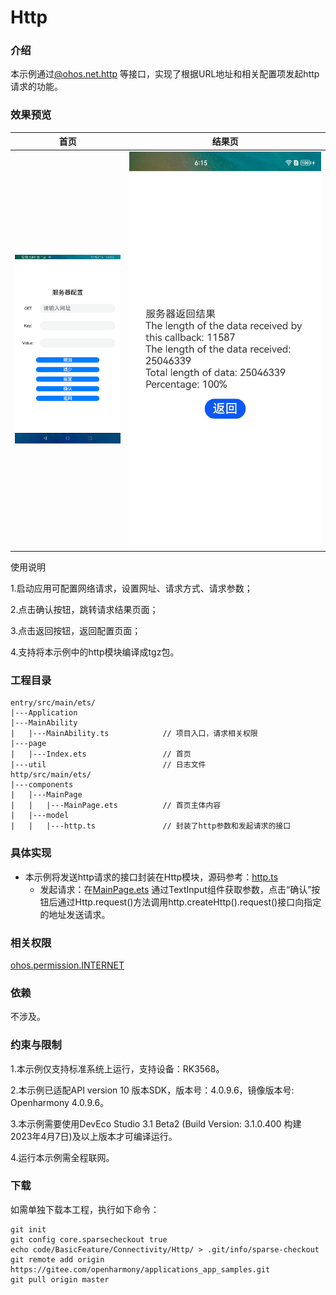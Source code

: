 # Http

### 介绍

本示例通过[@ohos.net.http](https://gitee.com/openharmony/docs/blob/master/zh-cn/application-dev/reference/apis/js-apis-http.md)
等接口，实现了根据URL地址和相关配置项发起http请求的功能。

### 效果预览

|首页|结果页|
|--------------------------------|--------------------------------|
|![](screenshots/device/index.png)|![](screenshots/device/result.png)

使用说明

1.启动应用可配置网络请求，设置网址、请求方式、请求参数；

2.点击确认按钮，跳转请求结果页面；

3.点击返回按钮，返回配置页面；

4.支持将本示例中的http模块编译成tgz包。

### 工程目录

```
entry/src/main/ets/
|---Application
|---MainAbility
|   |---MainAbility.ts            // 项目入口，请求相关权限
|---page
|   |---Index.ets                 // 首页
|---util                          // 日志文件
http/src/main/ets/
|---components
|   |---MainPage
|   |   |---MainPage.ets          // 首页主体内容
|   |---model
|   |   |---http.ts               // 封装了http参数和发起请求的接口
```

### 具体实现

* 本示例将发送http请求的接口封装在Http模块，源码参考：[http.ts](http/src/main/ets/components/model/http.ts)
  * 发起请求：在[MainPage.ets](http/src/main/ets/components/MainPage/MainPage.ets)
  通过TextInput组件获取参数，点击“确认”按钮后通过Http.request()方法调用http.createHttp().request()接口向指定的地址发送请求。

### 相关权限

[ohos.permission.INTERNET](https://gitee.com/openharmony/docs/blob/master/zh-cn/application-dev/security/permission-list.md#ohospermissioninternet)

### 依赖

不涉及。

### 约束与限制

1.本示例仅支持标准系统上运行，支持设备：RK3568。

2.本示例已适配API version 10 版本SDK，版本号：4.0.9.6，镜像版本号: Openharmony 4.0.9.6。

3.本示例需要使用DevEco Studio 3.1 Beta2 (Build Version: 3.1.0.400 构建 2023年4月7日)及以上版本才可编译运行。

4.运行本示例需全程联网。

### 下载

如需单独下载本工程，执行如下命令：

```
git init
git config core.sparsecheckout true
echo code/BasicFeature/Connectivity/Http/ > .git/info/sparse-checkout
git remote add origin https://gitee.com/openharmony/applications_app_samples.git
git pull origin master
```